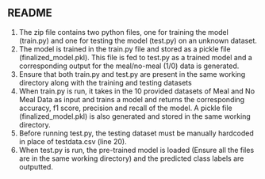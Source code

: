 README
-------
 
1.	The zip file contains two python files, one for training the model (train.py) and one for testing the model (test.py) on an unknown dataset. 
2.	The model is trained in the train.py file and stored as a pickle file (finalized_model.pkl). This file is fed to test.py as a trained model and a corresponding output for the meal/no-meal (1/0) data is generated. 
3.	Ensure that both train.py and test.py are present in the same working directory along with the training and testing datasets
4.	When train.py is run, it takes in the 10 provided datasets of Meal and No Meal Data as input and trains a model and returns the corresponding accuracy, f1 score, precision and recall of the model. A pickle file (finalized_model.pkl) is also generated and stored in the same working directory. 
5.	Before running test.py, the testing dataset must be manually hardcoded in place of testdata.csv (line 20). 
6.	When test.py is run, the pre-trained model is loaded (Ensure all the files are in the same working directory) and the predicted class labels are outputted.  
